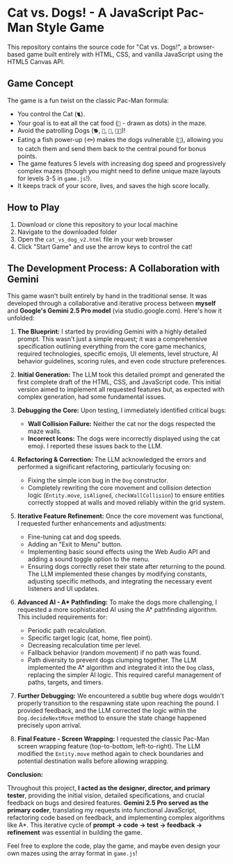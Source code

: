 # Cat vs. Dogs! - A JavaScript Pac-Man Style Game

This repository contains the source code for "Cat vs. Dogs!", a browser-based game built entirely with HTML, CSS, and vanilla JavaScript using the HTML5 Canvas API.

## Game Concept

The game is a fun twist on the classic Pac-Man formula:

- You control the Cat (`🐈`).
- Your goal is to eat all the cat food (`🐾` - drawn as dots) in the maze.
- Avoid the patrolling Dogs (`🐕`, `🐩`, `🦮`, `🐕‍🦺`)!
- Eating a fish power-up (`🐟`) makes the dogs vulnerable (`🦴`), allowing you to catch them and send them back to the central pound for bonus points.
- The game features 5 levels with increasing dog speed and progressively complex mazes (though you might need to define unique maze layouts for levels 3-5 in `game.js`!).
- It keeps track of your score, lives, and saves the high score locally.

## How to Play

1. Download or clone this repository to your local machine
2. Navigate to the downloaded folder
3. Open the `cat_vs_dog_v2.html` file in your web browser
4. Click "Start Game" and use the arrow keys to control the cat!

## The Development Process: A Collaboration with Gemini

This game wasn't built entirely by hand in the traditional sense. It was developed through a collaborative and iterative process between **myself** and **Google's Gemini 2.5 Pro model** (via studio.google.com). Here's how it unfolded:

1.  **The Blueprint:** I started by providing Gemini with a highly detailed prompt. This wasn't just a simple request; it was a comprehensive specification outlining everything from the core game mechanics, required technologies, specific emojis, UI elements, level structure, AI behavior guidelines, scoring rules, and even code structure preferences.

2.  **Initial Generation:** The LLM took this detailed prompt and generated the first complete draft of the HTML, CSS, and JavaScript code. This initial version aimed to implement all requested features but, as expected with complex generation, had some fundamental issues.

3.  **Debugging the Core:** Upon testing, I immediately identified critical bugs:

    - **Wall Collision Failure:** Neither the cat nor the dogs respected the maze walls.
    - **Incorrect Icons:** The dogs were incorrectly displayed using the cat emoji.
      I reported these issues back to the LLM.

4.  **Refactoring & Correction:** The LLM acknowledged the errors and performed a significant refactoring, particularly focusing on:

    - Fixing the simple icon bug in the `Dog` constructor.
    - Completely rewriting the core movement and collision detection logic (`Entity.move`, `isAligned`, `checkWallCollision`) to ensure entities correctly stopped at walls and moved reliably within the grid system.

5.  **Iterative Feature Refinement:** Once the core movement was functional, I requested further enhancements and adjustments:

    - Fine-tuning cat and dog speeds.
    - Adding an "Exit to Menu" button.
    - Implementing basic sound effects using the Web Audio API and adding a sound toggle option to the menu.
    - Ensuring dogs correctly reset their state after returning to the pound.
      The LLM implemented these changes by modifying constants, adjusting specific methods, and integrating the necessary event listeners and UI updates.

6.  **Advanced AI - A\* Pathfinding:** To make the dogs more challenging, I requested a more sophisticated AI using the A\* pathfinding algorithm. This included requirements for:

    - Periodic path recalculation.
    - Specific target logic (cat, home, flee point).
    - Decreasing recalculation time per level.
    - Fallback behavior (random movement) if no path was found.
    - Path diversity to prevent dogs clumping together.
      The LLM implemented the A\* algorithm and integrated it into the `Dog` class, replacing the simpler AI logic. This required careful management of paths, targets, and timers.

7.  **Further Debugging:** We encountered a subtle bug where dogs wouldn't properly transition to the respawning state upon reaching the pound. I provided feedback, and the LLM corrected the logic within the `Dog.decideNextMove` method to ensure the state change happened precisely upon arrival.

8.  **Final Feature - Screen Wrapping:** I requested the classic Pac-Man screen wrapping feature (top-to-bottom, left-to-right). The LLM modified the `Entity.move` method again to check boundaries and potential destination walls before allowing wrapping.

**Conclusion:**

Throughout this project, **I acted as the designer, director, and primary tester**, providing the initial vision, detailed specifications, and crucial feedback on bugs and desired features. **Gemini 2.5 Pro served as the primary coder**, translating my requests into functional JavaScript, refactoring code based on feedback, and implementing complex algorithms like A\*. This iterative cycle of **prompt -> code -> test -> feedback -> refinement** was essential in building the game.

Feel free to explore the code, play the game, and maybe even design your own mazes using the array format in `game.js`!
